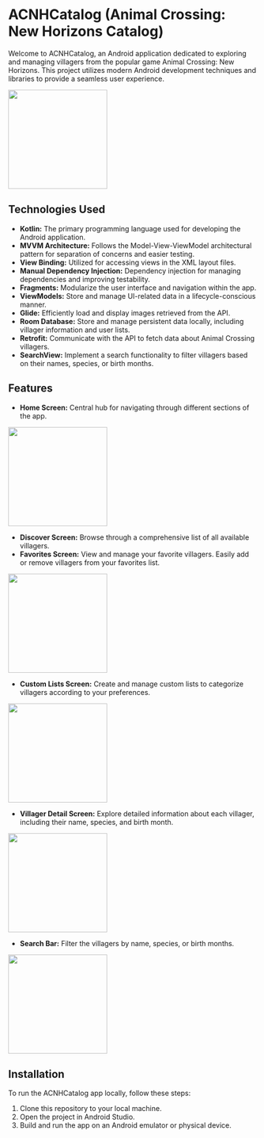 # ACNHCatalog (Animal Crossing: New Horizons Catalog)

Welcome to ACNHCatalog, an Android application dedicated to exploring and managing villagers from the popular game Animal Crossing: New Horizons. This project utilizes modern Android development techniques and libraries to provide a seamless user experience.


<img src="https://github.com/coffmancorrim/ACNHVillagerCatalog/assets/104328482/9f7540c8-6b06-4808-bb57-7c54264da01c" width="200px">

## Technologies Used

- **Kotlin:** The primary programming language used for developing the Android application.
- **MVVM Architecture:** Follows the Model-View-ViewModel architectural pattern for separation of concerns and easier testing.
- **View Binding:** Utilized for accessing views in the XML layout files.
- **Manual Dependency Injection:** Dependency injection for managing dependencies and improving testability.
- **Fragments:** Modularize the user interface and navigation within the app.
- **ViewModels:** Store and manage UI-related data in a lifecycle-conscious manner.
- **Glide:** Efficiently load and display images retrieved from the API.
- **Room Database:** Store and manage persistent data locally, including villager information and user lists.
- **Retrofit:** Communicate with the API to fetch data about Animal Crossing villagers.
- **SearchView:** Implement a search functionality to filter villagers based on their names, species, or birth months.

## Features

- **Home Screen:** Central hub for navigating through different sections of the app.
<img src="https://github.com/coffmancorrim/ACNHVillagerCatalog/assets/104328482/b513aec0-fb3b-4032-bf3a-6885c0ea0b75" width="200px">

- **Discover Screen:** Browse through a comprehensive list of all available villagers.
- **Favorites Screen:** View and manage your favorite villagers. Easily add or remove villagers from your favorites list.
<img src="https://github.com/coffmancorrim/ACNHVillagerCatalog/assets/104328482/381fdd2a-de1f-439c-a7f9-1d2858898e96" width="200px">

- **Custom Lists Screen:** Create and manage custom lists to categorize villagers according to your preferences.
<img src="https://github.com/coffmancorrim/ACNHVillagerCatalog/assets/104328482/d76807cd-15f6-446f-81a4-42f5d9781457" width="200px">

- **Villager Detail Screen:** Explore detailed information about each villager, including their name, species, and birth month.
<img src="https://github.com/coffmancorrim/ACNHVillagerCatalog/assets/104328482/1e52822c-f5a3-47f3-8923-12d7b5f6fb33" width="200px">

- **Search Bar:** Filter the villagers by name, species, or birth months.
<img src="https://github.com/coffmancorrim/ACNHVillagerCatalog/assets/104328482/c456f5b8-dd00-4b6c-817c-8a9d633e74f6" width="200px">

## Installation
To run the ACNHCatalog app locally, follow these steps:

1. Clone this repository to your local machine.
2. Open the project in Android Studio.
3. Build and run the app on an Android emulator or physical device.
